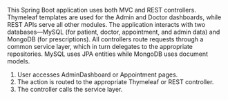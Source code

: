 This Spring Boot application uses both MVC and REST controllers. Thymeleaf templates are used for the Admin and Doctor dashboards, while REST APIs serve all other modules. The application interacts with two databases—MySQL (for patient, doctor, appointment, and admin data) and MongoDB (for prescriptions). All controllers route requests through a common service layer, which in turn delegates to the appropriate repositories. MySQL uses JPA entities while MongoDB uses document models.


1. User accesses AdminDashboard or Appointment pages.
2. The action is routed to the appropriate Thymeleaf or REST controller.
3. The controller calls the service layer.
